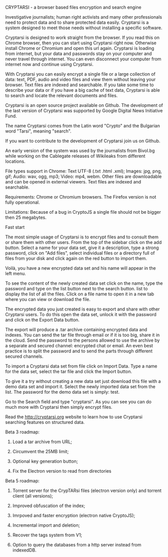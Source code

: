 CRYPTARSI - a browser based files encryption and search engine

Investigative journalists; human right activists and many other professionals need to protect data and to share protected data easily. Cryptarsi is a system designed to meet those needs without installing a specific software.

Cryptarsi is designed to work straight from the browser. If you read this on Chrome browser, then you can start using Cryptarsi right now. Otherwise install Chrome or Chromium and open this url again. Cryptarsi is loading from internet, but your data and passwords stay on your computer and never travel through internet. You can even disconnect your computer from internet now and continue using Cryptarsi.

With Cryptarsi you can easily encrypt a single file or a large collection of data: text, PDF, audio and video files and view them without leaving your browser. Text files are indexed and searchable. If you take some time to describe your data or if you have a big cache of text data, Cryptarsi is able to search and locate the relevant documents and files.

Cryptarsi is an open source project available on Github. The development of the last version of Cryptarsi was supported by Google Digital News Initiative Fund.

The name Cryptarsi comes from the Latin word "Crypto" and the Bulgarian word "Tarsi", meaning "search".

If you want to contribute to the development of Cryptarsi join us on Github.

An early version of the system was used by the journalists from Bivol.bg while working on the Cablegate releases of Wikileaks from different locations.

File types support in Chrome: Text UTF-8 (.txt .html .xml); Images: jpg, png, gif; Audio: wav, ogg, mp3; Video: mp4, webm. Other files are downloadable and can be opened in external viewers. Text files are indexed and searchable.

Requirements: Chrome or Chromium browsers. The Firefox version is not fully operational.

Limitations: Because of a bug in CryptoJS a single file should not be bigger then 25 megabytes.

Fast start

The most simple usage of Cryptarsi is to encrypt files and to consult them or share them with other users. From the top of the sidebar click on the  add  button. Select a name for your data set, give it a description, type a strong password, click on "Add files", select individual files or a directory full of files from your disk and click again on the red button to import them.

Voilà, you have a new encrypted data set and his name will appear in the left menu.

To see the content of the newly created data set click on the name, type the password and type on the list button next to the search button.  list  to display the list of all the files. Click on a file name to open it in a new tab where you can view or download the file.

The encrypted data you just created is easy to export and share with other Cryptarsi users. To do this open the data set, unlock it with the password and click on the Export Data button.

The export will produce a .tar archive containing encrypted data and indexes. You can send the tar file through email or if it is too big, share it in the cloud. Send the password to the persons allowed to use the archive by a separate and secured channel: encrypted chat or email. An even best practice is to split the password and to send the parts through different secured channels.

To import a Cryptarsi data set from file click on Import Data. Type a name for the data set, select the tar file and click the Import button.

To give it a try without creating a new data set just download this file with a demo data set and import it. Select the newly imported data set from the list. The password for the demo data set is simply: test.

Go to the Search field and type "cryptarsi". As you can see you can do much more with Cryptarsi then simply encrypt files.

Read the http://cryptarsi.org website to learn how to use Cryptarsi searching features on structured data. 

Beta 3 roadmap:

1. Load a tar archive from URL;

2. Circumvent the 25MB limit;

3. Optional key generation button;

4. Fix the Electron version to read from directories

Beta 5 roadmap:

1. Torrent server for the CrypTARsi files (electron version only) and torrent client (all versions);

2. Improved obfuscation of the index;

3. Imrpoved and faster encryption (electron native CryptoJS);

4. Incremental import and deletion;

5. Recover the tags system from V1;

6. Option to query the databases from a http server instead from indexedDB.
